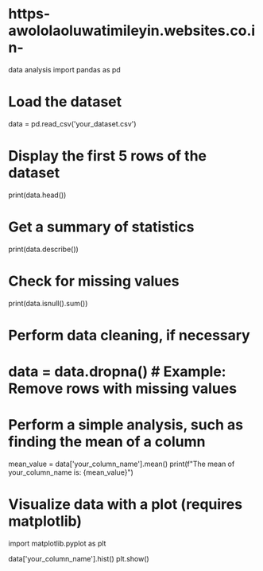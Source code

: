 # https-awololaoluwatimileyin.websites.co.in-
data analysis 
import pandas as pd

# Load the dataset
data = pd.read_csv('your_dataset.csv')

# Display the first 5 rows of the dataset
print(data.head())

# Get a summary of statistics
print(data.describe())

# Check for missing values
print(data.isnull().sum())

# Perform data cleaning, if necessary
# data = data.dropna()  # Example: Remove rows with missing values

# Perform a simple analysis, such as finding the mean of a column
mean_value = data['your_column_name'].mean()
print(f"The mean of your_column_name is: {mean_value}")

# Visualize data with a plot (requires matplotlib)
import matplotlib.pyplot as plt

data['your_column_name'].hist()
plt.show()
